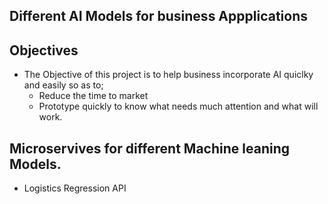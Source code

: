 ## Different AI Models for business Appplications

## Objectives

- The Objective of this project is to help business incorporate AI quiclky and easily so as to;
  - Reduce the time to market
  - Prototype quickly to know what needs much attention and what will work.

## Microservives for different Machine leaning Models.

- Logistics Regression API
